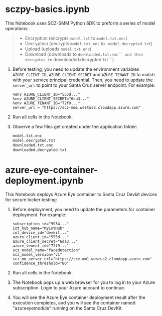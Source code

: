# sczpy-basics.ipynb

This Notebook uses SCZ-SMM Python SDK to preform a series of model operations:
> * Encryption (encrypts ```model.txt``` to ```model.txt.enc```)
> * Decryption (decrypts ```model.txt.enc``` to ``` model.decrypted.txt```)
> * Upload (uploads ```model.txt.enc```)
> * Download (downloads to ``` downloaded.txt.enc`` and then decryptes to ``` downloaded.decrypted.txt```)

1.	Before testing, you need to update the environment variables ```AZURE_CLIENT_ID```, ```AZURE_CLIENT_SECRET``` and ```AZURE_TENANT_ID``` to match with your service principal credential. Then, you need to update the ```server_url``` to point to your Santa Cruz server endpoint. For example:
    ```
    %env AZURE_CLIENT_ID="555d..."
    %env AZURE_CLIENT_SECRET="6da3..."
    %env AZURE_TENANT_ID="72f9..."
    server_url = "https://scz-mm1.westus2.cloudapp.azure.com"
    ```
2.	Run all cells in the Notebook.

3.	Observe a few files get created under the application folder:
    ```bash
    model.txt.enc
    model.decrypted.txt
    downloaded.txt.enc
    downloaded.decrypted.txt
    ```

# azure-eye-container-deployment.ipynb

This Notebook deploys Azure Eye container to Santa Cruz Devkit devices for secure locker testing:

1.	Before deployment, you need to update the parameters for container deployment. For example:
    ```
    subscription_id="9934..."
    iot_hub_name="MyIotHub"
    iot_device_id="devkit..."
    azure_client_id="555d..."
    azure_client_secret="6da3..."
    azure_tenent_id="72f9..."
    scz_model_name="facedetection"
    scz_model_version="v1"
    scz_mm_server_url="https://scz-mm1.westus2.cloudapp.azure.com"
    confidence_threshold="80"
    ```

2.	Run all cells in the Notebook.

3.  The Notebook pops up a web browser for you to log in to your Azure subscription. Login to your Azure account to continue.

4.  You will see the Azure Eye container deployment result after the execution completes, and you will see the container named "azureeyemodule" running on the Santa Cruz DevKit.
